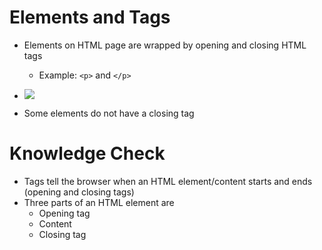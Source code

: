 # Elements and Tags
* Elements on HTML page are wrapped by opening and closing HTML tags
    * Example: `<p>` and `</p>`
* ![](https://cdn.statically.io/gh/TheOdinProject/curriculum/5e4a39cf0c23dd96f988bbf8197a9370a50dc2c4/html_css/v2/foundations/html-foundations/imgs/element-diagram.png)

* Some elements do not have a closing tag

# Knowledge Check
* Tags tell the browser when an HTML element/content starts and ends (opening and closing tags)
* Three parts of an HTML element are
    * Opening tag
    * Content
    * Closing tag
